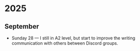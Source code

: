 # 2025

## September

- Sunday 28 — I still in A2 level, but start to improve the writing communication with others between Discord groups.
